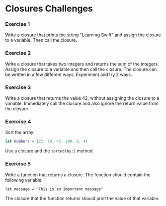 
# Closures Challenges

### Exercise 1

Write a closure that prints the string "Learning Swift" and assign the closure to a variable. Then call the closure.

### Exercise 2

Write a closure that takes two integers and returns the sum of the integers. Assign the closure to a variable and then call the closure. The closure can be written in a few different ways. Experiment and try 2 ways.

### Exercise 3

Write a closure that returns the value 42, without assigning the closure to a variable. Immediately call the closure and also ignore the return value from the closure.

### Exercise 4

Sort the array:

```Swift
let numbers = [22, 10, 42, 100, 8, 4]
```
Use a closure and the `sorted(by:)` method.

### Exercise 5

Write a function that returns a closure. The function should contain the following variable:

```
let message = "This is an important message"
```

The closure that the function returns should print the value of that variable.
